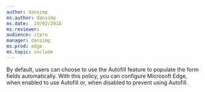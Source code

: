 ```yaml
---
author: dansimp
ms.author: dansimp
ms.date:  10/02/2018
ms.reviewer:
audience: itpro
manager: dansimp
ms.prod: edge
ms.topic: include
---
```


By default, users can choose to use the Autofill feature to populate the form fields automatically. With this policy, you can configure Microsoft Edge, when enabled to use Autofill or, when disabled to prevent using Autofill.
